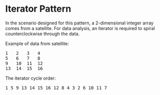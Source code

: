# Iterator Pattern
In the scenario designed for this pattern, a 2-dimensional integer array comes from a satellite. For data analysis, an iterator is required to spiral counterclockwise through the data.

Example of data from satellite:
<pre>
1   2   3   4
5   6   7   8
9   10  11  12
13  14  15  16
</pre>
The iterator cycle order:
<pre>
1 5 9 13 14 15 16 12 8 4 3 2 6 10 11 7
</pre>